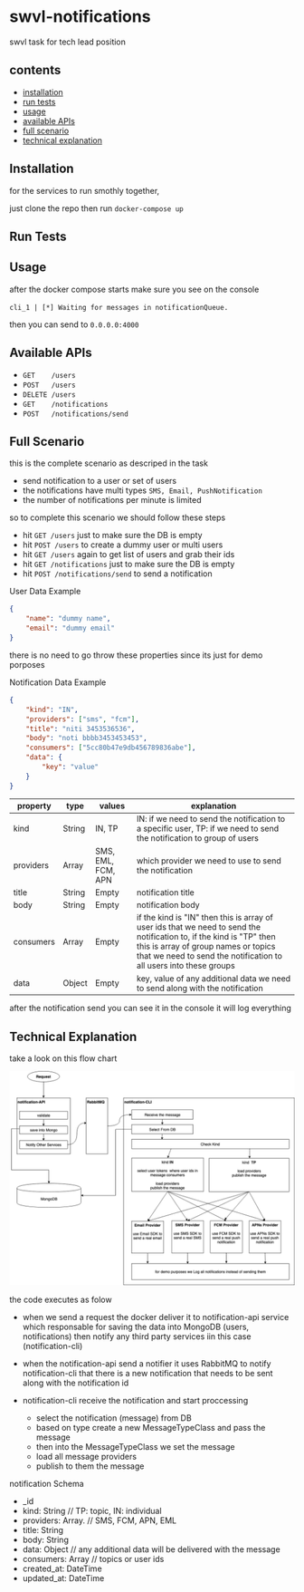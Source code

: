 # swvl-notifications
swvl task for tech lead position

## contents
- [installation](#installation)
- [run tests](#run-tests)
- [usage](#usage)
- [available APIs](#available-apis)
- [full scenario](#full-scenario)
- [technical explanation](#technical-explanation)

## Installation
for the services to run smothly together,

just clone the repo then run `docker-compose up`

## Run Tests

## Usage

after the docker compose starts make sure you see on the console

`cli_1 | [*] Waiting for messages in notificationQueue.`

then you can send to `0.0.0.0:4000`

## Available APIs

- `GET    /users`
- `POST   /users`
- `DELETE /users`
- `GET    /notifications`
- `POST   /notifications/send`

## Full Scenario

this is the complete scenario as descriped in the task

- send notification to a user or set of users
- the notifications have multi types `SMS, Email, PushNotification`
- the number of notifications per minute is limited

so to complete this scenario we should follow these steps

- hit `GET /users` just to make sure the DB is empty
- hit `POST /users` to create a dummy user or multi users
- hit `GET /users` again to get list of users and grab their ids
- hit `GET /notifications` just to make sure the DB is empty
- hit `POST /notifications/send` to send a notification

User Data Example
```json
{
    "name": "dummy name",
    "email": "dummy email"
}
```
there is no need to go throw these properties since its just for demo porposes

Notification Data Example
```json
{
    "kind": "IN",
    "providers": ["sms", "fcm"],
    "title": "niti 3453536536",
    "body": "noti bbbb3453453453",
    "consumers": ["5cc80b47e9db456789836abe"],
    "data": {
        "key": "value"
    }
}
```
| property  	| type   	| values             	| explanation                                                                                                                                                                                                                      	|
|-----------	|--------	|--------------------	|----------------------------------------------------------------------------------------------------------------------------------------------------------------------------------------------------------------------------------	|
| kind      	| String 	| IN, TP             	| IN: if we need to send the notification to a specific user, TP: if we need to send the notification to group of users                                                                                                           	|
| providers 	| Array  	| SMS, EML, FCM, APN 	| which provider we need to use to send the notification                                                                                                                                                                           	|
| title     	| String 	| Empty              	| notification title                                                                                                                                                                                                               	|
| body      	| String 	| Empty              	| notification body                                                                                                                                                                                                                	|
| consumers 	| Array  	| Empty              	| if the kind is "IN" then this is array of user ids that we need to send the notification to, if the kind is "TP" then this is array of group names or topics that we need to send the notification to all users into these groups 	|
| data      	| Object 	| Empty              	| key, value of any additional data we need to send along with the notification                                                                                                                                                    	|

after the notification send you can see it in the console it will log everything

## Technical Explanation

take a look on this flow chart

![swvl_notifications](https://github.com/ibrahim-sakr/swvl-notifications/blob/master/assets/swvl_notification.png "swvl notification flowchart")

the code executes as folow

- when we send a request the docker deliver it to notification-api service which responsable for saving the data into MongoDB (users, notifications) then notify any third party services iin this case (notification-cli)

- when the notification-api send a notifier it uses RabbitMQ to notify notification-cli that there is a new notification that needs to be sent along with the notification id

- notification-cli receive the notification and start proccessing
    - select the notification (message) from DB
    - based on type create a new MessageTypeClass and pass the message
    - then into the MessageTypeClass we set the message
    - load all message providers
    - publish to them the message

notification Schema
- _id
- kind: String          // TP: topic, IN: individual
- providers: Array.     // SMS, FCM, APN, EML
- title: String
- body: String
- data: Object          // any additional data will be delivered with the message
- consumers: Array      // topics or user ids
- created_at: DateTime
- updated_at: DateTime
